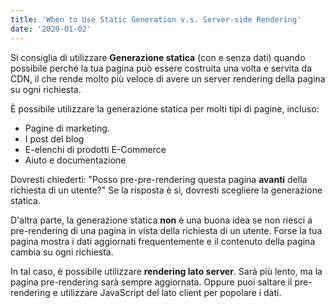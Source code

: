 ```yaml
---
title: 'When to Use Static Generation v.s. Server-side Rendering'
date: '2020-01-02'
---
```


Si consiglia di utilizzare **Generazione statica** (con e senza dati) quando possibile perché la tua pagina può essere costruita una volta 
e servita da CDN, il che rende molto più veloce di avere un server rendering della pagina su ogni richiesta.

È possibile utilizzare la generazione statica per molti tipi di pagine, incluso:

- Pagine di marketing.
- I post del blog
- E-elenchi di prodotti E-Commerce
- Aiuto e documentazione


Dovresti chiederti: "Posso pre-pre-rendering questa pagina **avanti** della richiesta di un utente?"
Se la risposta è sì, dovresti scegliere la generazione statica.

D'altra parte, la generazione statica **non** è una buona idea se non riesci a pre-rendering di una pagina in vista della richiesta di un utente.
Forse la tua pagina mostra i dati aggiornati frequentemente e il contenuto della pagina cambia su ogni richiesta.

In tal caso, è possibile utilizzare **rendering lato server**. Sarà più lento, ma la pagina pre-rendering sarà sempre aggiornata.
Oppure puoi saltare il pre-rendering e utilizzare JavaScript del lato client per popolare i dati.
